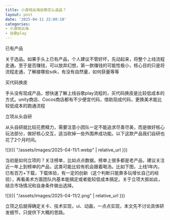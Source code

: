```yaml
---
title: 小游戏出海谷歌怎么选品？
layout: post
date: '2025-04-11 22:00:10'
categories:
- 小游戏出海
- 谷歌play
---
```


已有产品

关于选品。如果手头上已有产品，个人建议不管好坏，先动起来，将整个上线流程走通。至于是否赚钱，可以放弃幻想，第一款赚钱的可能性极小，核心目的只是将流程走通，了解接哪些sdk，有没有自然量，如何获量等等

买代码换皮

手头没有现成产品，想快速了解上线谷歌play流程的，买代码换皮是比较低成本的方式。unity商店、Cocos商店都有不少便宜代码，借助现成代码，更换美术能比较低成本的跑通流程

立项从头自研

从头自研就比较花费精力，需要注意小团队一定不能追求尽善尽美，而是做好核心玩法部分，做好核心交互，适当砍掉一些外围养成功能。以下这款产品我们自研也花了2个月时间。

![]({{ "/assets/images/2025-04-11/1.webp" | relative_url }})

当初是如何立项的？关注榜单，比如点点数据。榜单上很多都是老产品，建议关注近一年上到榜单的产品，这类可能比较有机会跟着喝汤。比如下图，上线1年内，已有百万+下载，下载体验，有一定的创新（这个判断只能靠多玩增长自己的经验），再看美术方面团队内基本能搞定或者能较低成本搞定。关于立项大抵如此，结合市场情况和自身条件做出选择。

![]({{ "/assets/images/2025-04-11/2.png" | relative_url }})

立项之后就得确定关卡、技术实现，ui、动画，一点点实现，本文先不讨论具体研发细节，只提供下大概的思路。
